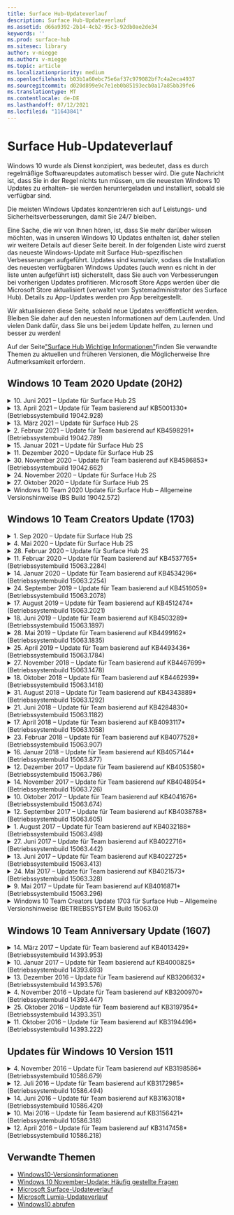 ```yaml
---
title: Surface Hub-Updateverlauf
description: Surface Hub-Updateverlauf
ms.assetid: d66a9392-2b14-4cb2-95c3-92db0ae2de34
keywords: ''
ms.prod: surface-hub
ms.sitesec: library
author: v-miegge
ms.author: v-miegge
ms.topic: article
ms.localizationpriority: medium
ms.openlocfilehash: b03b1a60ebc75e6af37c979082bf7c4a2eca4937
ms.sourcegitcommit: d020d899e9c7e1eb0b85193ecb0a17a85bb39fe6
ms.translationtype: MT
ms.contentlocale: de-DE
ms.lasthandoff: 07/12/2021
ms.locfileid: "11643841"
---
```

# <a name="surface-hub-update-history"></a>Surface Hub-Updateverlauf

Windows 10 wurde als Dienst konzipiert, was bedeutet, dass es durch regelmäßige Softwareupdates automatisch besser wird. Die gute Nachricht ist, dass Sie in der Regel nichts tun müssen, um die neuesten Windows 10 Updates zu erhalten– sie werden heruntergeladen und installiert, sobald sie verfügbar sind.

Die meisten Windows Updates konzentrieren sich auf Leistungs- und Sicherheitsverbesserungen, damit Sie 24/7 bleiben.

Eine Sache, die wir von Ihnen hören, ist, dass Sie mehr darüber wissen möchten, was in unseren Windows 10 Updates enthalten ist, daher stellen wir weitere Details auf dieser Seite bereit. In der folgenden Liste wird zuerst das neueste Windows-Update mit Surface Hub-spezifischen Verbesserungen aufgeführt. Updates sind kumulativ, sodass die Installation des neuesten verfügbaren Windows Updates (auch wenn es nicht in der liste unten aufgeführt ist) sicherstellt, dass Sie auch von Verbesserungen bei vorherigen Updates profitieren. Microsoft Store Apps werden über die Microsoft Store aktualisiert (verwaltet vom Systemadministrator des Surface Hub). Details zu App-Updates werden pro App bereitgestellt.

Wir aktualisieren diese Seite, sobald neue Updates veröffentlicht werden. Bleiben Sie daher auf den neuesten Informationen auf dem Laufenden. Und vielen Dank dafür, dass Sie uns bei jedem Update helfen, zu lernen und besser zu werden!

Auf der Seite["Surface Hub Wichtige Informationen"](https://support.microsoft.com/products/surface-devices/surface-hub)finden Sie verwandte Themen zu aktuellen und früheren Versionen, die Möglicherweise Ihre Aufmerksamkeit erfordern.

## <a name="windows-10-team-2020-update-20h2"></a>Windows 10 Team 2020 Update (20H2)

<details>
<summary>10. Juni 2021 – Update für Surface Hub 2S</summary>

Dieses Update ist spezifisch für die Surface Hub 2S und stellt die nachfolgend beschriebenen Treiber- und Firmwareupdates bereit:

* Surface UEFI-Update – 694.3751.768.0
  * Behebt kritische Sicherheitsrisiken und verbessert die Systemstabilität.
* Surface ME Firmwareupdate – 11.8.86.3877
  * Behebt kritische Sicherheitsrisiken und verbessert die Systemstabilität.
* Intel(R) Management Engine Interface driver - 2102.100.0.1044
  * Behebt kritische Sicherheitsrisiken und verbessert die Systemstabilität.
</details>

<details>
<summary>13. April 2021 – Update für Team basierend auf KB5001330* (Betriebssystembuild 19042.928)</summary>

Dieses Update für die Surface Hub umfasst Qualitätsverbesserungen und Sicherheitsupdates. Zu den wichtigsten Updates für Surface Hub, die noch nicht in [Windows 10 Updateverlauf](https://support.microsoft.com/help/4581839/windows-10-update-history)beschrieben sind, gehören:

* Behebt ein Problem, bei dem einige Surface Hub Geräte nur monatliche Windows Sicherheitsupdates anstelle aller Windows kumulativen Updates installierten.

Informationen zum Aktivieren/Deaktivieren von Gerätefeatures und -diensten finden Sie im [Surface Hub Administratorhandbuch.](/surface-hub/) *[KB5001330](https://support.microsoft.com/help/5001330)
</details>

<details>
<summary>13. März 2021 – Update für Surface Hub 2S</summary>

Dieses Update ist spezifisch für die Surface Hub 2S und stellt die nachfolgend beschriebenen Treiber- und Firmwareupdates bereit:

* Intel(R) Bluetooth-Treiber – 22.30.0.4
  * Verbessert die Systemsicherheit und -stabilität.
* Intel(R)-Grafiktreiber – 27.20.100.8682
  * Verbessert die Systemsicherheit und -stabilität.
* Intel(R) Wi-Fi-Treiber – 22.30.0.11
  * Verbessert die Systemsicherheit und -stabilität.
</details>

<details>
<summary>2. Februar 2021 – Update für Team basierend auf KB4598291* (Betriebssystembuild 19042.789)</summary>

Dieses Update für die Surface Hub umfasst Qualitätsverbesserungen und Sicherheitsupdates. Zu den wichtigsten Updates für Surface Hub, die noch nicht in [Windows 10 Updateverlauf](https://support.microsoft.com/help/4581839/windows-10-update-history)beschrieben sind, gehören:

* Behebung, mit der die Kalendersynchronisierung mit Exchange funktioniert, wenn der UPN des Gerätekontos nicht mit dem SMTP-Code des Gerätekontos identisch ist.
* Fügt Administratoren die Möglichkeit hinzu, die Verwendung der modernen Authentifizierung während der Kalendersynchronisierung mit Exchange zu deaktivieren.
* Stellt sicher, dass Surface Hub Benutzer nicht aufgefordert werden, Proxyanmeldeinformationen einzugeben, nachdem das Feature "Gerätekontoanmeldeinformationen verwenden" aktiviert wurde.
* Behebt ein Problem, bei dem Windows Update- und Store Updateüberprüfungen nie abgeschlossen wurden, wenn ein Proxy verwendet wurde, der eine Authentifizierung erforderte.
* Verbessert die Zuverlässigkeit der Verbinden App bei Szenarien mit kabelgebundener Aufnahme.

Informationen zum Aktivieren/Deaktivieren von Gerätefeatures und -diensten finden Sie im [Surface Hub Administratorhandbuch.](/surface-hub/) *[KB4598291](https://support.microsoft.com/help/4598291)
</details>

<details>
<summary>15. Januar 2021 – Update für Surface Hub 2S</summary>

Dieses Update ist spezifisch für die Surface Hub 2S und stellt die nachfolgend beschriebenen Treiber- und Firmwareupdates bereit:

* Surface SMC Firmware Update - 3.93.139.0
* Surface UEFI-Update – 694.3473.768.0
</details>

<details>
<summary>11. Dezember 2020 – Update für Surface Hub 2S</summary>

Dieses Update ist spezifisch für die Surface Hub 2S und stellt die nachfolgend beschriebenen Treiber- und Firmwareupdates bereit:

* Surface SMC Firmware Update - 3.92.139.0
* Surface UEFI-Update – 694.3447.768.0
</details>

<details>
<summary>30. November 2020 – Update für Team basierend auf KB4586853* (Betriebssystembuild 19042.662)</summary>

Dieses Update für die Surface Hub umfasst Qualitätsverbesserungen und Sicherheitsupdates. Zu den wichtigsten Updates für Surface Hub, die noch nicht in [Windows 10 Updateverlauf](https://support.microsoft.com/help/4581839/windows-10-update-history)beschrieben sind, gehören:

* Aktualisieren Sie auf die Seite "Datenschutz Einstellungen", um zusätzliche Optionen bereitzustellen.
* Behebung, die sicherstellt, dass die Bereinigung der Sitzung beenden alle Daten im Zusammenhang mit Edge-Chromium vollständig entfernt.
* Behebt ein Problem, bei dem Besprechungen, die bereits gestartet wurden, nicht auf der Willkommens-/Startseite angezeigt wurden.
* Behebt ein Problem mit der Cloudwiederherstellung für Nicht-en-US-Gebietsschemas.
* Skype for Business
  * Verbessert die direktionale Audioleistung.
  * Reduzierte "Stift tippen"-Sounds bei Verwendung des Stifts während Skype for Business Aufrufen.
* Verbessert die Zuverlässigkeit bei der Registrierung für Windows Insider-Programm.
* Verbessert die Zuverlässigkeit Windows Team-Shell.

Informationen zum Aktivieren/Deaktivieren von Gerätefeatures und -diensten finden Sie im [Surface Hub Administratorhandbuch.](/surface-hub/) *[KB4586853](https://support.microsoft.com/help/4586853)
</details>

<details>
<summary>24. November 2020 – Update für Surface Hub 2S</summary>

Dieses Update ist spezifisch für die Surface Hub 2S und stellt die nachfolgend beschriebenen Treiber- und Firmwareupdates bereit:

* Surface SMC-Firmwareupdate – 3.91.139.0
  * Verbessern Sie die Zuverlässigkeit des verbundenen Standbymodus.
* Surface Touch Firmware Update - 3.91.139.0
  * Verbessern sie die Reaktion auf die verbundene Standby-Toucheingabe.
* Surface USB Audio Firmware Update - 3.91.139.0
* Surface Pen Firmwareupdate – 3.91.139.0
</details>

<details>
<summary>27. Oktober 2020 – Update für Surface Hub 2S</summary>

Dieses Update ist spezifisch für die Surface Hub 2S und stellt die nachfolgend beschriebenen Treiber- und Firmwareupdates bereit:

* Surface System Aggregator Firmwareupdate – 4.14.139.0
* Surface UEFI-Update – 694.3386.768.0
</details>

<details>
<summary>Windows 10 Team 2020 Update für Surface Hub – Allgemeine Versionshinweise (BS Build 19042.572)</summary>

Dieses Update für die Surface Hub umfasst Qualitätsverbesserungen und Sicherheitsupdates. Wichtige Updates für Surface Hub, die noch nicht in [Windows 10 Updateverlauf](https://support.microsoft.com/help/4581839/windows-10-update-history)beschrieben sind, werden auf der Seite["Neuigkeiten in Windows 10 Team 2020 Update"](/surface-hub/surface-hub-2020-update-whats-new)notiert.

Weitere Informationen zur Updateverfügbarkeit nach Region, Verteilungsmethode und Gerätetyp finden Sie auf der Seite["Install Windows 10 Team 2020 Update".](/surface-hub/surface-hub-2020-update)
</details>

## <a name="windows-10-team-creators-update-1703"></a>Windows 10 Team Creators Update (1703)

<details>
<summary>1. Sep 2020 – Update für Surface Hub 2S</summary>

Dieses Update ist spezifisch für die Surface Hub 2S und stellt die nachfolgend beschriebenen Treiber- und Firmwareupdates bereit:

* Surface SMC Firmware Update - 1.177.139.0
  * Verbessert Feldreparaturszenarien.
* Firmwareupdate für Surface SSD – 5.14.139.0
  * Verbessert die Systemstabilität.
* Surface Serial Hub-Treiber – 9.40.139.0
  * Verbessert die Systemstabilität.
</details>

<details>
<summary>4. Mai 2020 – Update für Surface Hub 2S</summary>

Dieses Update ist spezifisch für die Surface Hub 2S und stellt die nachfolgend beschriebenen Treiber- und Firmwareupdates bereit:

* Surface USB-Audiotreiber – 15.3.6.0
  * Verbessert die direktionale Audioleistung.
* Intel(R)-Audiotreiber für die Anzeige – 10.27.0.5
  * Verbessert Bildschirmfreigabeszenarien.
* Intel(R)-Grafiktreiber – 26.20.100.7263
  * Verbessert die Systemstabilität.
* Surface System-Treiber – 1.7.139.0
  * Verbessert die Systemstabilität.
* Surface SMC Firmware Update - 1.176.139.0
  * Verbessert die Systemstabilität.
</details>

<details>
<summary>28. Februar 2020 – Update für Surface Hub 2S</summary>

Dieses Update ist spezifisch für die Surface Hub 2S und stellt die nachfolgend beschriebenen Treiber- und Firmwareupdates bereit:

* Surface Integration-Treiber – 13.46.139.0 
  * Verbessert die Anzeigehelligkeitsszenarien.
* Intel(R) Management Engine Interface-Treiber – 1914.12.0.1256
  * Verbessert die Systemstabilität.
* Surface SMC Firmware Update - 1.161.139.0
  * Verbessert die Leistung des Stiftakkus.
* Surface UEFI-Update – 694.2938.768.0
  * Verbessert die Systemstabilität.
</details>

<details>
<summary>11. Februar 2020 – Update für Team basierend auf KB4537765* (Betriebssystembuild 15063.2284)</summary>

Dieses Update für die Surface Hub umfasst Qualitätsverbesserungen und Sicherheitsupdates. Zu den wichtigsten Updates für Surface Hub, die noch nicht in [Windows 10 Updateverlauf](https://support.microsoft.com/help/4018124/windows-10-update-history)beschrieben sind, gehören:

* Behebt ein Problem, bei dem Hub 2S während Skype for Business Anrufen von anderen Teilnehmern nicht gut gehört werden kann.
* Verbessert die Zuverlässigkeit für einige Szenarien mit arabischer, hebräischer und anderer RTL-Sprachverwendung auf Surface Hub.

Informationen zum Aktivieren/Deaktivieren von Gerätefeatures und -diensten finden Sie im [Surface Hub Administratorhandbuch.](/surface-hub/)
*[KB4537765](https://support.microsoft.com/help/4537765)
</details>

<details>
<summary>14. Januar 2020 – Update für Team basierend auf KB4534296* (Betriebssystembuild 15063.2254)</summary>

Dieses Update für die Surface Hub umfasst Qualitätsverbesserungen und Sicherheitsupdates. Zu den wichtigsten Updates für Surface Hub, die noch nicht in [Windows 10 Updateverlauf](https://support.microsoft.com/help/4018124/windows-10-update-history)beschrieben sind, gehören:

* Behebt ein Problem mit der Protokollsammlung für Microsoft Surface Hub 2S.

Informationen zum Aktivieren/Deaktivieren von Gerätefeatures und -diensten finden Sie im [Surface Hub Administratorhandbuch.](/surface-hub/)
*[KB4534296](https://support.microsoft.com/help/4534296)
</details>

<details>
<summary>24. September 2019 – Update für Team basierend auf KB4516059* (Betriebssystembuild 15063.2078)</summary>

Dieses Update für die Surface Hub umfasst Qualitätsverbesserungen und Sicherheitsupdates. Zu den wichtigsten Updates für Surface Hub, die noch nicht in [Windows 10 Updateverlauf](https://support.microsoft.com/help/4018124/windows-10-update-history)beschrieben sind, gehören:

 * Aktualisieren Sie auf Surface Hub 2S-Wiederherstellungsseite Einstellungen, um die Wiederherstellungsoptionen exakt widerzuspiegeln.
 * Aktualisieren Sie auf Surface Hub 2S-Willkommensbildschirm, um die Geräteerkennbarkeit zu verbessern.
 * Es wurde ein Problem behoben, bei dem der Hintergrund der Windows Teamshell falsch angezeigt wurde.
 * Es wurde ein Problem mit der Persistenz des Startmenülayouts behoben, wenn es mithilfe der MDM-Richtlinie konfiguriert wurde.
 * Es wurde ein Problem in Microsoft Edge behoben, das beim Durchsuchen interner Websites auftritt.
 * Es wurde ein Problem in Skype for Business behoben, das beim Darstellen im Vollbildmodus auftritt.

Informationen zum Aktivieren/Deaktivieren von Gerätefeatures und -diensten finden Sie im [Surface Hub Administratorhandbuch.](/surface-hub/)
*[KB4503289](https://support.microsoft.com/help/4503289)
</details>

<details>
<summary>17. August 2019 – Update für Team basierend auf KB4512474* (Betriebssystembuild 15063.2021)</summary>

Dieses Update für die Surface Hub umfasst Qualitätsverbesserungen und Sicherheitsupdates. Zu den wichtigsten Updates für Surface Hub, die noch nicht in [Windows 10 Updateverlauf](https://support.microsoft.com/help/4018124/windows-10-update-history)beschrieben sind, gehören:

 * Stellt sicher, dass "Video out" auf Hub 2S standardmäßig den Modus "Duplizieren" aufweist.
 * Verbessert die Zuverlässigkeit für einige Verwendungsszenarien arabischer Sprachen auf Surface Hub.

Informationen zum Aktivieren/Deaktivieren von Gerätefeatures und -diensten finden Sie im [Surface Hub Administratorhandbuch.](/surface-hub/)
*[KB4503289](https://support.microsoft.com/help/4503289)
 </details>

<details>
<summary>18. Juni 2019 – Update für Team basierend auf KB4503289* (Betriebssystembuild 15063.1897)</summary>

Dieses Update für die Surface Hub umfasst Qualitätsverbesserungen und Sicherheitsupdates. Zu den wichtigsten Updates für Surface Hub, die noch nicht in [Windows 10 Updateverlauf](https://support.microsoft.com/help/4018124/windows-10-update-history)beschrieben sind, gehören:

* Behebt ein Problem, das verhindert, dass sich ein Benutzer mit einem Azure Active Directory Konto bei einem Microsoft Surface Hub Gerät anmeldet. Dieses Problem tritt auf, weil eine vorherige Sitzung nicht erfolgreich beendet wurde.
* Fügt Unterstützung für TLS 1.2-Verbindungen zu Identitätsanbietern und Exchange in Gerätekontoeinrichtungsszenarien hinzu.
* Korrekturen zur Verbesserung der Zuverlässigkeit der Hardwarediagnose-App auf Hub 2S. 
* Behebung, um die Konsistenz des Setups bei der ersten Ausführung auf Hub 2S zu verbessern. 

Informationen zum Aktivieren/Deaktivieren von Gerätefeatures und -diensten finden Sie im [Surface Hub Administratorhandbuch.](/surface-hub/)
*[KB4503289](https://support.microsoft.com/help/4503289)
</details>

<details>
<summary>28. Mai 2019 – Update für Team basierend auf KB4499162* (Betriebssystembuild 15063.1835)</summary>

Dieses Update für die Surface Hub umfasst Qualitätsverbesserungen und Sicherheitsupdates. Zu den wichtigsten Updates für Surface Hub, die noch nicht in [Windows 10 Updateverlauf](https://support.microsoft.com/help/4018124/windows-10-update-history)beschrieben sind, gehören:

* Stellt sicher, dass Surface Hub Benutzer nicht aufgefordert werden, Proxyanmeldeinformationen einzugeben, nachdem das Feature "Gerätekontoanmeldeinformationen verwenden" aktiviert wurde.
* Behebt ein Problem, bei dem Skype Verbindungen regelmäßig fehlschlagen, da Audio/Video nicht den richtigen Proxy verwendet.
* Fügt Unterstützung für TLS 1.2 in Skype for Business hinzu.
* Behebt einen SIP-Verbindungsfehler im Skype Client, wenn auf dem Skype Server TLS 1.0 oder TLS 1.1 deaktiviert ist.

Informationen zum Aktivieren/Deaktivieren von Gerätefeatures und -diensten finden Sie im [Surface Hub Administratorhandbuch.](/surface-hub/)
*[KB4499162](https://support.microsoft.com/help/4499162)
</details>

<details>
<summary>25. April 2019 – Update für Team basierend auf KB4493436* (Betriebssystembuild 15063.1784)</summary>

Dieses Update für die Surface Hub umfasst Qualitätsverbesserungen und Sicherheitsupdates. Zu den wichtigsten Updates für Surface Hub, die noch nicht in [Windows 10 Updateverlauf](https://support.microsoft.com/help/4018124/windows-10-update-history)beschrieben sind, gehören:

* Behebt das Problem der Video- und Audiosynchronisierung bei einigen USB-Geräten, die mit dem Surface Hub verbunden sind.

Informationen zum Aktivieren/Deaktivieren von Gerätefeatures und -diensten finden Sie im [Surface Hub Administratorhandbuch.](/surface-hub/)
*[KB4493436](https://support.microsoft.com/help/4493436)
</details>

<details>
<summary>27. November 2018 – Update für Team basierend auf KB4467699* (Betriebssystembuild 15063.1478)</summary>

Dieses Update für die Surface Hub umfasst Qualitätsverbesserungen und Sicherheitsupdates. Zu den wichtigsten Updates für Surface Hub, die noch nicht in [Windows 10 Updateverlauf](https://support.microsoft.com/help/4018124/windows-10-update-history)beschrieben sind, gehören:

* Behebt ein Problem, das verhindert, dass einige Benutzer auf "Meine Besprechungen und Dateien" Signing-In.

Informationen zum Aktivieren/Deaktivieren von Gerätefeatures und -diensten finden Sie im [Surface Hub Administratorhandbuch.](/surface-hub/)
*[KBKB4467699](https://support.microsoft.com/help/KB4467699)
</details>

<details>
<summary>18. Oktober 2018 – Update für Team basierend auf KB4462939* (Betriebssystembuild 15063.1418)</summary>

Dieses Update für die Surface Hub umfasst Qualitätsverbesserungen und Sicherheitsupdates. Zu den wichtigsten Updates für Surface Hub, die noch nicht in [Windows 10 Updateverlauf](https://support.microsoft.com/help/4018124/windows-10-update-history)beschrieben sind, gehören:

* Skype for Business Fixes: 
  * Behebt Skype for Business Verbindungsproblem beim Fortsetzen aus dem Ruhezustand
  * Behebt Skype for Business Netzwerkverbindungsproblem, wenn das Gerät mit dem Internet verbunden ist
  * Löst Skype for Business Absturz bei der Suche nach Benutzern aus dem Verzeichnis auf
* Behebt das Problem, bei dem der Hub versehentlich "Keine Internetverbindung" in Unternehmensproxyumgebungen meldet.
* Es wurde ein Feature implementiert, mit dem Kunden eine neue Whiteboard-Oberfläche verwenden können.

Informationen zum Aktivieren/Deaktivieren von Gerätefeatures und -diensten finden Sie im [Surface Hub Administratorhandbuch.](/surface-hub/)
*[KB4462939](https://support.microsoft.com/help/4462939)
</details>

<details>
<summary>31. August 2018 – Update für Team basierend auf KB4343889* (Betriebssystembuild 15063.1292)</summary>

Dieses Update für die Surface Hub umfasst Qualitätsverbesserungen und Sicherheitsupdates. Zu den wichtigsten Updates für Surface Hub, die noch nicht in [Windows 10 Updateverlauf](https://support.microsoft.com/help/4018124/windows-10-update-history)beschrieben sind, gehören:

* Fügt Unterstützung für Microsoft Teams hinzu
* Behebt das Problem mit der Aufgabenverwaltung bei der Intune-Registrierung
* Ermöglicht Administratoren das Deaktivieren von Chat- und E-Mail-Diensten für den Hub
* Zusätzliche Fehlerbehebungen und Verbesserungen der Zuverlässigkeit für die Surface Hub Skype for Business-App

Informationen zum Aktivieren/Deaktivieren von Gerätefeatures und -diensten finden Sie im [Surface Hub Administratorhandbuch.](/surface-hub/)
*[KB4343889](https://support.microsoft.com/help/4343889)
</details>

<details>
<summary>21. Juni 2018 – Update für Team basierend auf KB4284830* (Betriebssystembuild 15063.1182)</summary>

Dieses Update für die Surface Hub umfasst Qualitätsverbesserungen und Sicherheitsupdates. Zu den wichtigsten Updates für Surface Hub, die noch nicht in [Windows 10 Updateverlauf](https://support.microsoft.com/help/4018124/windows-10-update-history)beschrieben sind, gehören:

* Telemetrieänderung zur Unterstützung der DSGVO-Anforderungen in EMEA

Informationen zum Aktivieren/Deaktivieren von Gerätefeatures und -diensten finden Sie im [Surface Hub Administratorhandbuch.](/surface-hub/)
*[KB4284830](https://support.microsoft.com/help/KB4284830)
</details>

<details>
<summary>17. April 2018 – Update für Team basierend auf KB4093117* (Betriebssystembuild 15063.1058)</summary>

Dieses Update für die Surface Hub umfasst Qualitätsverbesserungen und Sicherheitsupdates. Zu den wichtigsten Updates für Surface Hub, die noch nicht in [Windows 10 Updateverlauf](https://support.microsoft.com/help/4018124/windows-10-update-history)beschrieben sind, gehören:

* Behebt ein Problem mit einer kabelgebundenen Projektion
* Ermöglicht massenweises Update für bestimmte MDM-Richtlinien (Mobile Device Management, Verwaltung mobiler Geräte).
* Beheben des Telefonwählproblems bei internationalen Anrufen
* Behebt das Problem mit der Bildauflösung, wenn zwei Surface Hubs an der gleichen Besprechung teilnehmen
* Beheben des OMS-Zertifikatbehandlungsfehlers (Operations Management Suite)
* Behebt ein Sicherheitsproblem beim Bereinigen am Ende einer Sitzung
* Behebt Miracast Problem, wenn Surface Hub für kanäle 149 bis 165 angegeben ist
  * Die Kanäle 149 bis 165 sind in Europa, Japan oder Japan aufgrund regionaler Regierungsvorschriften weiterhin nicht verwendbar.

Informationen zum Aktivieren/Deaktivieren von Gerätefeatures und -diensten finden Sie im [Surface Hub Administratorhandbuch.](/surface-hub/)
*[KB4093117](https://support.microsoft.com/help/4093117)
</details>

<details>
<summary>23. Februar 2018 – Update für Team basierend auf KB4077528* (Betriebssystembuild 15063.907)</summary>

Dieses Update für die Surface Hub umfasst Qualitätsverbesserungen und Sicherheitsupdates. Zu den wichtigsten Updates für Surface Hub, die noch nicht in [Windows 10 Updateverlauf](https://support.microsoft.com/help/4018124/windows-10-update-history)beschrieben sind, gehören:

* Es wurde ein Problem behoben, bei dem MDM-Einstellungen nicht ordnungsgemäß angewendet wurden.
* Verbesserter Bereinigungsprozess

Informationen zum Aktivieren/Deaktivieren von Gerätefeatures und -diensten finden Sie im [Surface Hub Administratorhandbuch.](/surface-hub/)
*[KB4077528](https://support.microsoft.com/help/4077528)
</details>

<details>
<summary>16. Januar 2018 – Update für Team basierend auf KB4057144* (Betriebssystembuild 15063.877)</summary>

Dieses Update für die Surface Hub umfasst Qualitätsverbesserungen und Sicherheitsupdates. Zu den wichtigsten Updates für Surface Hub, die noch nicht in [Windows 10 Updateverlauf](https://support.microsoft.com/help/4018124/windows-10-update-history)beschrieben sind, gehören:

* Bietet die Möglichkeit, das Kachellayout des Startmenüs über MDM zu verwalten.
* MDM-Fehlerkorrektur für die Konfiguration der Kennwortrotation

Informationen zum Aktivieren/Deaktivieren von Gerätefeatures und -diensten finden Sie im [Surface Hub Administratorhandbuch.](/surface-hub/)
*[KB4057144](https://support.microsoft.com/help/4057144)
</details>

<details>
<summary>12. Dezember 2017 – Update für Team basierend auf KB4053580* (Betriebssystembuild 15063.786)</summary>

Dieses Update für die Surface Hub umfasst Qualitätsverbesserungen und Sicherheitsupdates. Zu den wichtigsten Updates für Surface Hub, die noch nicht in [Windows 10 Updateverlauf](https://support.microsoft.com/help/4018124/windows-10-update-history)beschrieben sind, gehören:

* Löst Kameravideoblitze (Abreißen oder Flackern) während Skype for Business Anrufe auf.
* Behebt das Problem mit der SSD-ID des Benachrichtigungscenters

Informationen zum Aktivieren/Deaktivieren von Gerätefeatures und -diensten finden Sie im [Surface Hub Administratorhandbuch.](/surface-hub/)
*[KB4053580](https://support.microsoft.com/help/4053580)
</details>

<details>
<summary>14. November 2017 – Update für Team basierend auf KB4048954* (Betriebssystembuild 15063.726)</summary>

Dieses Update für die Surface Hub umfasst Qualitätsverbesserungen und Sicherheitsupdates. Zu den wichtigsten Updates für Surface Hub, die noch nicht in [Windows 10 Updateverlauf](https://support.microsoft.com/help/4018124/windows-10-update-history)beschrieben sind, gehören:

* Featureupdate, mit dem Kunden die kabelgebundene 802.1x-Netzwerkauthentifizierung mithilfe der MDM-Richtlinie aktivieren können.
* Ein Funktionsupdate, mit dem Benutzer beim Öffnen einer Datei dynamisch eine Anwendung ihrer Wahl auswählen können.
* Behebung, die sicherstellt, dass die Bereinigung der Sitzung beenden alle Verbindungen zwischen dem Konto des Benutzers und dem Gerät vollständig entfernt.
* Leistungskorrektur, die die Bereinigungszeit sowie Miracast Verbindungszeit verbessert.
* Führt die einfache Authentifizierungsnutzung während Ad-hock-Besprechungen ein.
* Behebung, mit der sichergestellt wird, dass Dienstkomponenten denselben Proxy verwenden, der auf dem gesamten Gerät konfiguriert ist.
* Reduziert und schützt die vom Gerät übertragene Telemetrie gründlicher, wodurch die Bandbreitenauslastung reduziert wird.
* Aktiviert ein Feature, mit dem Benutzer Nach Abschluss einer Besprechung Feedback an Microsoft senden können.

Informationen zum Aktivieren/Deaktivieren von Gerätefeatures und -diensten finden Sie im [Surface Hub Administratorhandbuch.](/surface-hub/)
*[KB4048954](https://support.microsoft.com/help/4048954)
</details>

<details>
<summary>10. Oktober 2017 – Update für Team basierend auf KB4041676* (Betriebssystembuild 15063.674)</summary>

Dieses Update für die Surface Hub umfasst Qualitätsverbesserungen und Sicherheitsupdates. Zu den wichtigsten Updates für Surface Hub, die noch nicht in [Windows 10 Updateverlauf](https://support.microsoft.com/help/4018124/windows-10-update-history)beschrieben sind, gehören:

* Skype for Business
  * Behebt ein Problem, bei dem beim Fortsetzen aus dem Ruhezustand ein Geräteneustart erforderlich war.
  * Behebt das Problem, bei dem externe Kontakte nicht über Skype Online Hub-Konto aufgelöst wurden.
* PowerPoint
  * Behebt ein Problem, bei dem einige PowerPoint Präsentationen nicht auf Hub projiziert wurden.
* Allgemein
  * Behebung eines Problems, aufgrund dessen der USB-Anschluss vom Systemadministrator nicht deaktiviert werden konnte.

*[KB4041676](https://support.microsoft.com/help/4041676)
</details>

<details>
<summary>12. September 2017 – Update für Team basierend auf KB4038788* (Betriebssystembuild 15063.605) </summary>

Dieses Update für die Surface Hub umfasst Qualitätsverbesserungen und Sicherheitsupdates. Zu den wichtigsten Updates für Surface Hub, die noch nicht in [Windows 10 Updateverlauf](https://support.microsoft.com/help/4018124/windows-10-update-history)beschrieben sind, gehören:

* Sicherheit
  * Behebt das Problem mit Bitlocker, wenn das Gerät aus dem Ruhezustand reaktiviert wird.
* Allgemein
  * Reduziert die Häufigkeit/Menge der Telemetriedaten für die Geräteintegrität, wodurch die Systemleistung verbessert wird.
  * Behebt ein Problem, durch das das Sammeln von Systemprotokollen durch das Gerät verhindert wurde.

*[KB4038788](https://support.microsoft.com/help/4038788)
</details>

<details>
<summary>1. August 2017 – Update für Team basierend auf KB4032188* (Betriebssystembuild 15063.498)</summary>

* Skype for Business 
  * Behebt Skype for Business Sign-In Problem, das einen Wiederholungsversuch oder einen Systemneustart erforderte.
  * Löst Skype for Business falsche Anzeige der Besprechungszeit auf.
  * Korrekturen zur Verbesserung der Surface Hub Skype for Business Zuverlässigkeit.

*[KB4032188](https://support.microsoft.com/help/4032188)
</details>

<details>
<summary>27. Juni 2017 – Update für Team basierend auf KB4022716* (Betriebssystembuild 15063.442)</summary>

Dieses Update für die Surface Hub umfasst Qualitätsverbesserungen und Sicherheitsupdates. Zu den wichtigsten Updates für Surface Hub, die noch nicht in [Windows 10 Updateverlauf](https://support.microsoft.com/help/4018124/windows-10-update-history)beschrieben sind, gehören:

* Beheben Sie CRASHES-Treiberabstürze, die das Einschalten von 84"-Surface Hub erforderlich machen, was einen manuellen Neustart erfordert.
* Es wurde ein Problem behoben, bei dem einige Apps auf einem 84"-Surface Hub nicht gestartet werden konnten.

*[KB4022716](https://support.microsoft.com/help/4022716)
</details>

<details>
<summary>13. Juni 2017 – Update für Team basierend auf KB4022725* (Betriebssystembuild 15063.413)</summary>

Dieses Update für die Surface Hub umfasst Qualitätsverbesserungen und Sicherheitsupdates. Zu den wichtigsten Updates für Surface Hub, die noch nicht in [Windows 10 Updateverlauf](https://support.microsoft.com/help/4018124/windows-10-update-history)beschrieben sind, gehören:

* Allgemein
  * Probleme beim Ablegen von Stiften mit Stiften behoben
  * Problem behoben, das zu einer längeren Zeit bis zur "Bereinigung" der Besprechung führte

*[KB4022725](https://support.microsoft.com/help/4022725)
</details>

<details>
<summary>24. Mai 2017 – Update für Team basierend auf KB4021573* (Betriebssystembuild 15063.328)</summary>

Dieses Update für die Surface Hub umfasst Qualitätsverbesserungen und Sicherheitsupdates. Zu den wichtigsten Updates für Surface Hub, die noch nicht in [Windows 10 Updateverlauf](https://support.microsoft.com/help/4018124/windows-10-update-history)beschrieben sind, gehören:

* Allgemein
  * Problem mit der Aufbewahrung von Proxyeinstellungen während des Updateproblems behoben

*[KB4021573](https://support.microsoft.com/help/4021573)
</details>

<details>
<summary>9. Mai 2017 – Update für Team basierend auf KB4016871* (Betriebssystembuild 15063.296)</summary>

Dieses Update für die Surface Hub umfasst Qualitätsverbesserungen und Sicherheitsupdates. Zu den wichtigsten Updates für Surface Hub, die noch nicht in [Windows 10 Updateverlauf](https://support.microsoft.com/help/4018124/windows-10-update-history)beschrieben sind, gehören:

* Allgemein
  * Problem mit Ruhezustand/Reaktivierungszyklus behoben
  * Mehrere Probleme beim Zurücksetzen und Wiederherstellen wurden behoben.
  * Problem mit der Registerkarte "Updateverlauf behoben"
  * Problem beim Starten Miracast Diensts behoben
* Apps
  * Fehler beim Aktualisieren des App-Pakets behoben

*[KB4016871](https://support.microsoft.com/help/4016871)
</details>

<details>
<summary>Windows 10 Team Creators Update 1703 für Surface Hub – Allgemeine Versionshinweise (BETRIEBSSYSTEM Build 15063.0)</summary>

Dieses Update für die Surface Hub umfasst Qualitätsverbesserungen und Sicherheitsupdates. Zu den wichtigsten Updates für Surface Hub, die noch nicht in [Windows 10 Updateverlauf](https://support.microsoft.com/help/4018124/windows-10-update-history)beschrieben sind, gehören:

* Weiterentwicklung der Oberfläche für große Bildschirme 
  * Das Besprechungs-Karussell in "Willkommen" und "Start" wurde verbessert.
  * Nehmen Sie an Besprechungen teil, und beenden Sie die Sitzung direkt über die Startmenü
  * Apps können während einer Sitzung einen größeren Teil des Bildschirms nutzen.
  * Vereinfachte Skype-Steuerelemente
  * Verbesserte Mechanismen für feedback
* Zugriff auf meine persönlichen Inhalte*
  * Persönliches einmaliges Anmelden von "Willkommen" oder "Start"
  * Nehmen Sie an Besprechungen teil, und beenden Sie die Sitzung direkt über die Startmenü
  * Zugriff auf persönliche Dateien über OneDrive for Business direkt über die Startseite
  * Vorab ausgefüllte Teilnehmeranmeldung
  * Optimierte Authentifizierungsflüsse mit "Authenticator"-App**
* Bereitstellung & Verwaltbarkeit 
  * Vereinfachte Windows-Willkommensseite durch Massenbereitstellung
  * Cloudbasierter Gerätewiederherstellungsdienst
  * Enterprise Clientzertifikatunterstützung
  * Verbesserte Unterstützung von Proxyanmeldeinformationen
  * Unterstützung der QoS-Konfiguration (Quality of Service) hinzugefügt und verbessert Skype
  * Möglichkeit zum Festlegen des Standardgerätevolumes in Einstellungen hinzugefügt
  * Verbesserte MDM-Unterstützung für [Surface Hub-Einstellungen](/surface-hub/remote-surface-hub-management)
* Verbesserte Sicherheit 
  * Möglichkeit zum Einschränken von USB-Laufwerken auf BitLocker hinzugefügt
  * Möglichkeit zum Deaktivieren von USB-Anschlüssen über MDM hinzugefügt
  * Möglichkeit zum Deaktivieren der Funktion "Sitzung fortsetzen" bei Timeout hinzugefügt
  * Hinzufügen von kabelgebundener 802.1x-Unterstützung
* Audio und Projektion
  * Verbesserungen bei "Human Speaker" für Audio
  * Reduzierte "Stift tippen"-Sounds bei Verwendung des Stifts während Skype for Business Aufrufen
  * Unterstützung für Miracast Infrastrukturverbindungen hinzugefügt
* Zuverlässigkeits- und Leistungskorrekturen
  * Mehrere Probleme beim Zurücksetzen und Wiederherstellen wurden behoben.
  * Surface Hub Exchange Authentifizierungsproblem bei der Verwendung von Clientzertifikaten behoben
  * Verbesserte Wi-Fi Netzwerkverbindungs- und Anmeldeinformationsstabilität
  * Es wurden Miracast Probleme bei Audiopoping und Synchronisierung während der Videowiedergabe behoben.
  * Eingeschlossene Einstellung zum Deaktivieren des Verhaltens der automatischen Verbindung

*Single Sign-in feature requires use of Office365 and OneDrive for Business **Refer to Admin Guide for service requirements

</details>

## <a name="windows-10-team-anniversary-update-1607"></a>Windows 10 Team Anniversary Update (1607)

<details>
<summary>14. März 2017 – Update für Team basierend auf KB4013429* (Betriebssystembuild 14393.953)</summary>

Dieses Update für die Surface Hub umfasst Qualitätsverbesserungen und Sicherheitsupdates. Zu den wichtigsten Updates für Surface Hub, die noch nicht in [Windows 10 Updateverlauf](https://support.microsoft.com/help/4018124/windows-10-update-history)beschrieben sind, gehören:

* Allgemein
  * Sicherheitskorrektur für den Datei-Explorer, um die Navigation zu eingeschränkten Dateispeicherorten zu verhindern
* Skype for Business
  * Beheben der Latenz während der Remotedesktop-basierten Bildschirmfreigabe

*[KB4013429](https://support.microsoft.com/help/4013429)
</details>

<details>
<summary>10. Januar 2017 – Update für Team basierend auf KB4000825* (Betriebssystembuild 14393.693)</summary>

Dieses Update für die Surface Hub umfasst Qualitätsverbesserungen und Sicherheitsupdates. Zu den wichtigsten Updates für Surface Hub, die noch nicht in [Windows 10 Updateverlauf](https://support.microsoft.com/help/4018124/windows-10-update-history)beschrieben sind, gehören:

* Aktivierte Auswahl von 106/109 Tastaturlayouts für die Verwendung mit physischen japanischen Tastaturen

*[KB4000825](https://support.microsoft.com/help/4000825)
</details>

<details>
<summary>13. Dezember 2016 – Update für Team basierend auf KB3206632* (Betriebssystembuild 14393.576)</summary>

Dieses Update für die Surface Hub umfasst Qualitätsverbesserungen und Sicherheitsupdates. Zu den wichtigsten Updates für Surface Hub, die noch nicht in [Windows 10 Updateverlauf](https://support.microsoft.com/help/4018124/windows-10-update-history)beschrieben sind, gehören:

* Behebt das Problem der Verzerrung von Kabelverbindungsaudio

*[KB3206632](https://support.microsoft.com/help/3206632)
</details>

<details>
<summary>4. November 2016 – Update für Team basierend auf KB3200970* (Betriebssystembuild 14393.447)</summary>

Dieses Update auf das Windows 10 Team Anniversary Update (Version 1607) für Surface Hub enthält Qualitätsverbesserungen und Sicherheitspatches. Zu den wichtigsten Updates für Surface Hub, die noch nicht in [Windows 10 Updateverlauf](https://support.microsoft.com/help/4018124/windows-10-update-history)beschrieben sind, gehören:

* Skype for Business Fehlerbehebungen zur Verbesserung der Zuverlässigkeit

*[KB3200970](https://support.microsoft.com/help/3200970)
</details>

<details>
<summary>25. Oktober 2016 – Update für Team basierend auf KB3197954* (Betriebssystembuild 14393.351)</summary>

Dieses Update für die Surface Hub umfasst Qualitätsverbesserungen und Sicherheitsupdates. Zu den wichtigsten Updates für Surface Hub, die noch nicht in [Windows 10 Updateverlauf](https://support.microsoft.com/help/4018124/windows-10-update-history)beschrieben sind, gehören:

* Aktivieren des neuen Ruhezustandsfeatures in Betriebssystem und Bios, um den Energieverbrauch der Surface Hub zu reduzieren und die langfristige Zuverlässigkeit zu verbessern
* Allgemein
  * Löst Szenarien auf, in denen die Bildschirmtastatur manchmal nicht angezeigt wird
  * Löst die Whiteboard-Anwendungsverschiebung auf, die gelegentlich beim Öffnen einer geplanten Besprechung auftritt
  * Behebt ein Problem, das verhindert hat, dass Administratoren das lokale Administratorkennwort geändert haben, nachdem das Gerät zurückgesetzt wurde.
  * BIOS-Änderung zur Behebung eines Problems mit der Statusleistenverfolgung während der Geräterücksetzung
  * UEFI-Update zum Beheben von Problemen beim Herunterschalten

*[KB3197954](https://support.microsoft.com/help/3197954)
</details>

<details>
<summary>11. Oktober 2016 – Update für Team basierend auf KB3194496* (Betriebssystembuild 14393.222)</summary>

Dieses Update bringt das Windows 10 Team Anniversary Update auf Surface Hub und enthält Qualitätsverbesserungen und Sicherheitspatches. (Ihr Gerät wird nach der Installation Windows 10 Version 1607 ausgeführt.) Zu den wichtigsten Updates für Surface Hub, die noch nicht in [Windows 10 Updateverlauf](https://support.microsoft.com/help/4018124/windows-10-update-history)beschrieben sind, gehören:

* Skype for Business
  * Leistungsverbesserungen bei der Teilnahme an Besprechungen, einschließlich Probleme beim Beitreten zu einer Besprechung mit Verbundkonten
  * Unterstützung für die videobasierte Bildschirmfreigabe (VIDEO Based Screen Sharing, VBSS) ist jetzt für Skype for Business für Surface Hub verfügbar.
  * Trennung nach 5 Minuten Leerlaufzeit behoben
  * Skype Fehler bei der Bildschirmfreigabe von Hub zu Hub behoben
  * Verbesserungen an Skype Video, einschließlich:
    * Videoverlust während einer Besprechung mit mehreren Videoreferenten
    * Zuschneiden von Videos während Anrufen
    * Video für ausgehende Anrufe wird für andere Teilnehmer nicht angezeigt
  * Problem mit UPN-Anmeldefehler behoben
  * Problem mit Wähltastatur während der Verwendung von SIP-Anrufen (Session Initiation Protocol) behoben
* Whiteboard
  * Der Benutzer kann nun Whiteboard-Sitzungen mit OneDrive Onlinedienst (über die Funktion "Freigeben") speichern und wieder aufrufen.
  * Verbessertes Starten von Whiteboard beim Entfernen des Stifts von Dock
* Apps
  * Vorinstallierte OneDrive-App für den Zugriff auf Ihre persönlichen und geschäftlichen Dateien
  * Vorinstallierte Fotos-App zum Anzeigen von Fotos und Videos
  * Vorinstallierte PowerBI-App zum Anzeigen von Dashboards
  * Die Office Apps – Word, Excel, PowerPoint – sind alle Freihandeingaben aktiviert.
  * Edge auf Surface Hub unterstützt jetzt Flash-basierte Websites
* Allgemein
  * Aktivierte Audiogeräteauswahl (für Surface Hubs, die mit externen Audiogeräten verbunden sind)
  * Aktivierte Unterstützung für HDCP im DisplayPort-Ausgabeconnector
  * Änderungen der Systembenutzeroberfläche an Einstellungen zur Optimierung der Benutzerfreundlichkeit (weitere Details finden Sie in den [Benutzer- und Administratorhandbüchern)](https://www.microsoft.com/surface/support/surface-hub)
  * Fehlerbehebungen und Leistungsoptimierungen zur Beschleunigung des Azure Active Directory Anmeldeflusses
  * Die Zeit zum Zurücksetzen und Wiederherstellen von Surface Hub wurde erheblich verbessert.
  * Windows Defender Die Benutzeroberfläche wurde in den Einstellungen hinzugefügt.
  * Verbesserte UX-Toucheingabe zum Starten
  * Aktivierte Unterstützung für die drahtlose Projektion mit mehr als 1080p über Miracast auf unterstützten Geräten
  * "Es gibt keine Internetverbindung" und "Termine sind möglicherweise veraltet" falscher Benachrichtigungsstatus beim Start behoben
  * Verbesserte Zuverlässigkeit der Bildschirmtastatur
  * Zusätzliche Unterstützung für das Erstellen Surface Hub Bereitstellungspakete mit Windows Imaging & Configuration Designer (ICD) und verbesserte Surface Hub Überwachungslösung in Operations Management Suite (OMS)

*[KB3194496](https://support.microsoft.com/help/3194496)
</details>

## <a name="updates-for-windows-10-version-1511"></a>Updates für Windows 10 Version 1511

<details>
<summary>4. November 2016 – Update für Team basierend auf KB3198586* (Betriebssystembuild 10586.679)</summary>

Dieses Update auf die Windows 10 Team (Version 1511) auf Surface Hub enthält Qualitätsverbesserungen und Sicherheitsupdates, die in [Windows 10 Updateverlauf](https://support.microsoft.com/help/4018124/windows-10-update-history)beschrieben sind. Dieses Update enthält keine Surface Hub bestimmten Elemente.

*[KB3198586](https://support.microsoft.com/help/3198586)
</details>

<details>
<summary>12. Juli 2016 – Update für Team basierend auf KB3172985* (Betriebssystembuild 10586.494)</summary>

Dieses Update umfasst Qualitätsverbesserungen und Sicherheitsupdates. In diesem Update werden keine neuen Betriebssystemfeatures eingeführt. Zu den wichtigsten Änderungen für die Surface Hub (die nicht bereits im [Windows 10 Updateverlauf](https://support.microsoft.com/help/4018124/windows-10-update-history)enthalten sind) gehören:

* Problem behoben, das Windows Systemabstürze verursachte
* Problem behoben, das wiederholte Edgeabstürze verursachte
* Problem behoben, das zu Dienstabstürzen vor dem Herunterfahren führte
* Problem behoben, bei dem einige App-Daten nach einer Sitzung nicht ordnungsgemäß entfernt wurden
* Aktualisierter Broadcom-NFC-Treiber zur Verbesserung der NFC-Leistung
* Aktualisierter Wi-Fi treiber zur Verbesserung Miracast Leistung
* Aktualisierter Gpu-Treiber zum Beheben eines Anzeigefehlers, bei dem 84"-Surface Hub Geräte dim- oder fuzzy-Inhalte anzeigen
* Zahlreiche Skype for Business behobene Probleme, einschließlich: 
  * Problem, das dazu führte, dass Skype for Business während Besprechungen getrennt wurde
  * Problem, bei dem Benutzer nicht an Besprechungen teilnehmen konnten, wenn sich der Besprechungsorganisator in einer Verbundkonfiguration befand
  * Aktivieren Skype for Business Anwendungsfreigabe
  * Problem, das Skype Anwendungsabstürze verursacht hat
* In "Einstellungen" wurde eine Eingabeaufforderung hinzugefügt, um Benutzer darüber zu informieren, dass das Betriebssystem beschädigt werden kann, wenn die Gerätezurücksetzung vor Abschluss unterbrochen wird.

*[KB3172985](https://support.microsoft.com/help/3172985)
</details>

<details>
<summary>14. Juni 2016 – Update für Team basierend auf KB3163018* (Betriebssystembuild 10586.420)</summary>

Dieses Update für die Surface Hub umfasst Qualitätsverbesserungen und Sicherheitsupdates. In diesem Update werden keine neuen Betriebssystemfeatures eingeführt. Zu den wichtigsten Updates für Surface Hub, die noch nicht in [Windows 10 Updateverlauf](https://support.microsoft.com/help/4018124/windows-10-update-history)beschrieben sind, gehören:

* Eingeschränkte Freigabe. Unter dem 12. Juli 2016 – [KB3172985](https://support.microsoft.com/en-us/help/3172985) (BS Build 10586.494) finden Sie Surface Hub spezifischen Paketdetails.

*[KB3163018](https://support.microsoft.com/help/3163018)
</details>

<details>
<summary>10. Mai 2016 – Update für Team basierend auf KB3156421* (Betriebssystembuild 10586.318)</summary>

Dieses Update für die Surface Hub umfasst Qualitätsverbesserungen und Sicherheitsupdates. In diesem Update werden keine neuen Betriebssystemfeatures eingeführt. Zu den wichtigsten Updates für Surface Hub, die noch nicht in [Windows 10 Updateverlauf](https://support.microsoft.com/help/4018124/windows-10-update-history)beschrieben sind, gehören:

* Es wurde ein Problem behoben, das verhinderte, dass bestimmte Store Apps (OneDrive) installiert wurden.
* Problem behoben, das dazu führte, dass die Toucheingabe in Anwendungen nicht mehr reagierte

*[KB3156421](https://support.microsoft.com/help/3156421)
</details>

<details>
<summary>12. April 2016 – Update für Team basierend auf KB3147458* (Betriebssystembuild 10586.218)</summary>

Dieses Update für die Surface Hub umfasst Qualitätsverbesserungen und Sicherheitsupdates. In diesem Update werden keine neuen Betriebssystemfeatures eingeführt. Zu den wichtigsten Updates für Surface Hub, die noch nicht in [Windows 10 Updateverlauf](https://support.microsoft.com/help/4018124/windows-10-update-history)beschrieben sind, gehören:

* Problem behoben, bei dem die Lautstärke zwischen Sitzungen nicht ordnungsgemäß zurückgesetzt wurde

*[KB3147458](https://support.microsoft.com/help/3147458)
</details>

## <a name="related-topics"></a>Verwandte Themen

* [Windows10-Versionsinformationen](https://go.microsoft.com/fwlink/p/?LinkId=724328)
* [Windows 10 November-Update: Häufig gestellte Fragen](https://windows.microsoft.com/windows-10/windows-update-faq)
* [Microsoft Surface-Updateverlauf](https://go.microsoft.com/fwlink/p/?LinkId=724327)
* [Microsoft Lumia-Updateverlauf](https://go.microsoft.com/fwlink/p/?LinkId=785968)
* [Windows10 abrufen](https://go.microsoft.com/fwlink/p/?LinkId=616447)
